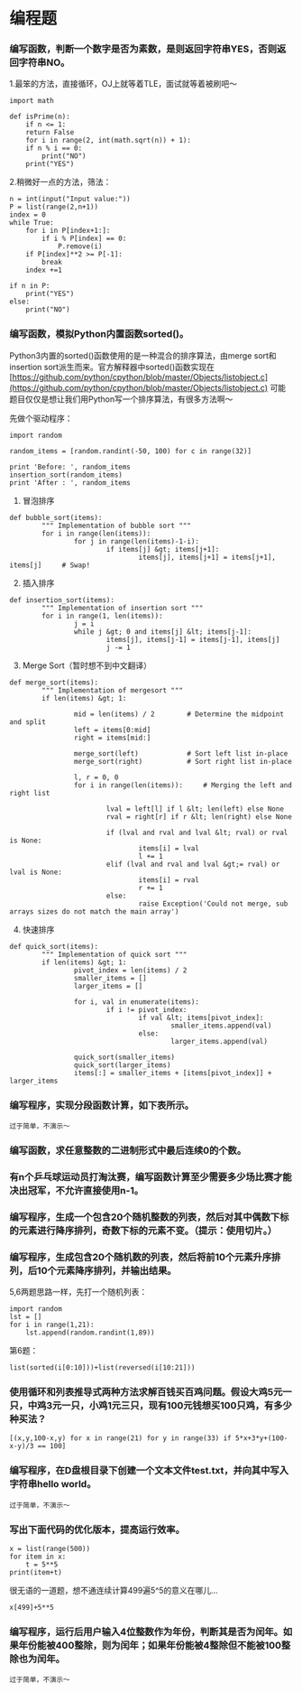 # 编程题

### 编写函数，判断一个数字是否为素数，是则返回字符串YES，否则返回字符串NO。

1.最笨的方法，直接循环，OJ上就等着TLE，面试就等着被刷吧～
```
import math  

def isPrime(n):  
    if n <= 1:  
    return False
    for i in range(2, int(math.sqrt(n)) + 1):  
    if n % i == 0:  
        print("NO")
    print("YES")
```
2.稍微好一点的方法，筛法：
```
n = int(input("Input value:"))
P = list(range(2,n+1))
index = 0
while True:
    for i in P[index+1:]:
        if i % P[index] == 0:
            P.remove(i)
    if P[index]**2 >= P[-1]:
        break
    index +=1

if n in P:
    print("YES")
else:
    print("NO")
```

### 编写函数，模拟Python内置函数sorted()。

Python3内置的sorted()函数使用的是一种混合的排序算法，由merge sort和insertion sort派生而来。官方解释器中sorted()函数实现在[https://github.com/python/cpython/blob/master/Objects/listobject.c](https://github.com/python/cpython/blob/master/Objects/listobject.c)
可能题目仅仅是想让我们用Python写一个排序算法，有很多方法啊～

先做个驱动程序：
```
import random

random_items = [random.randint(-50, 100) for c in range(32)]

print 'Before: ', random_items
insertion_sort(random_items)
print 'After : ', random_items
```
1. 冒泡排序
```
def bubble_sort(items):
        """ Implementation of bubble sort """
        for i in range(len(items)):
                for j in range(len(items)-1-i):
                        if items[j] &gt; items[j+1]:
                                items[j], items[j+1] = items[j+1], items[j]     # Swap!
```
2. 插入排序
```
def insertion_sort(items):
        """ Implementation of insertion sort """
        for i in range(1, len(items)):
                j = i
                while j &gt; 0 and items[j] &lt; items[j-1]:
                        items[j], items[j-1] = items[j-1], items[j]
                        j -= 1
```
3. Merge Sort（暂时想不到中文翻译）
```
def merge_sort(items):
        """ Implementation of mergesort """
        if len(items) &gt; 1:

                mid = len(items) / 2        # Determine the midpoint and split
                left = items[0:mid]
                right = items[mid:]

                merge_sort(left)            # Sort left list in-place
                merge_sort(right)           # Sort right list in-place

                l, r = 0, 0
                for i in range(len(items)):     # Merging the left and right list

                        lval = left[l] if l &lt; len(left) else None
                        rval = right[r] if r &lt; len(right) else None

                        if (lval and rval and lval &lt; rval) or rval is None:
                                items[i] = lval
                                l += 1
                        elif (lval and rval and lval &gt;= rval) or lval is None:
                                items[i] = rval
                                r += 1
                        else:
                                raise Exception('Could not merge, sub arrays sizes do not match the main array')
```
4. 快速排序
```
def quick_sort(items):
        """ Implementation of quick sort """
        if len(items) &gt; 1:
                pivot_index = len(items) / 2
                smaller_items = []
                larger_items = []

                for i, val in enumerate(items):
                        if i != pivot_index:
                                if val &lt; items[pivot_index]:
                                        smaller_items.append(val)
                                else:
                                        larger_items.append(val)

                quick_sort(smaller_items)
                quick_sort(larger_items)
                items[:] = smaller_items + [items[pivot_index]] + larger_items
```

### 编写程序，实现分段函数计算，如下表所示。
```
过于简单，不演示～
```

### 编写函数，求任意整数的二进制形式中最后连续0的个数。

### 有n个乒乓球运动员打淘汰赛，编写函数计算至少需要多少场比赛才能决出冠军，不允许直接使用n-1。

### 编写程序，生成一个包含20个随机整数的列表，然后对其中偶数下标的元素进行降序排列，奇数下标的元素不变。（提示：使用切片。）

### 编写程序，生成包含20个随机数的列表，然后将前10个元素升序排列，后10个元素降序排列，并输出结果。

5,6两题思路一样，先打一个随机列表：
```
import random
lst = []
for i in range(1,21):
    lst.append(random.randint(1,89))
```

第6题：
```
list(sorted(i[0:10]))+list(reversed(i[10:21]))
```

### 使用循环和列表推导式两种方法求解百钱买百鸡问题。假设大鸡5元一只，中鸡3元一只，小鸡1元三只，现有100元钱想买100只鸡，有多少种买法？
```
[(x,y,100-x,y) for x in range(21) for y in range(33) if 5*x+3*y+(100-x-y)/3 == 100]
```

### 编写程序，在D盘根目录下创建一个文本文件test.txt，并向其中写入字符串hello world。
```
过于简单，不演示～
```

### 写出下面代码的优化版本，提高运行效率。
```
x = list(range(500))
for item in x:
    t = 5**5
print(item+t)
```
很无语的一道题，想不通连续计算499遍5^5的意义在哪儿...
```
x[499]+5**5
```

### 编写程序，运行后用户输入4位整数作为年份，判断其是否为闰年。如果年份能被400整除，则为闰年；如果年份能被4整除但不能被100整除也为闰年。
```
过于简单，不演示～
```
